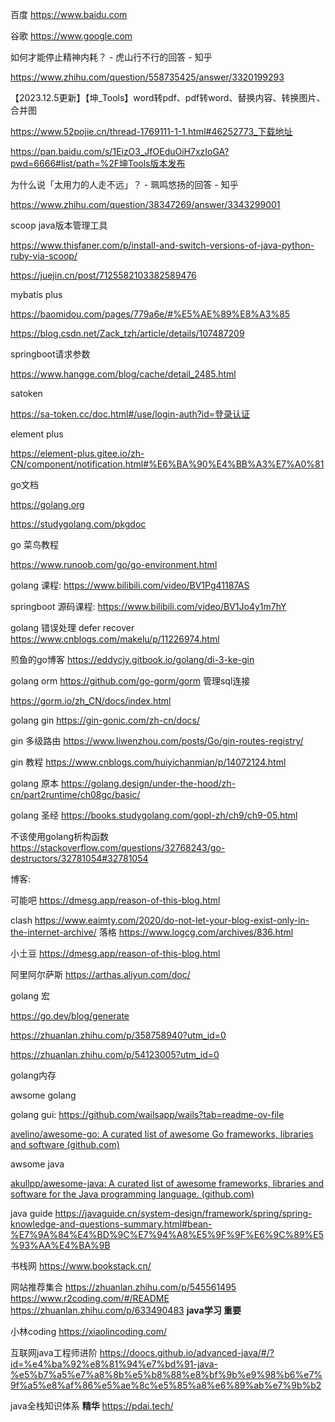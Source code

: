
百度 https://www.baidu.com

谷歌 https://www.google.com

如何才能停止精神内耗？ - 虎山行不行的回答 - 知乎

https://www.zhihu.com/question/558735425/answer/3320199293



【2023.12.5更新】【坤_Tools】word转pdf、pdf转word、替换内容、转换图片、合并图

https://www.52pojie.cn/thread-1769111-1-1.html#46252773_下载地址

https://pan.baidu.com/s/1EizO3_JfOEduOiH7xzIoGA?pwd=6666#list/path=%2F坤Tools版本发布

为什么说「太用力的人走不远」？ - 珮鸣悠扬的回答 - 知乎

https://www.zhihu.com/question/38347269/answer/3343299001

scoop java版本管理工具

https://www.thisfaner.com/p/install-and-switch-versions-of-java-python-ruby-via-scoop/

https://juejin.cn/post/7125582103382589476

mybatis plus

https://baomidou.com/pages/779a6e/#%E5%AE%89%E8%A3%85

https://blog.csdn.net/Zack_tzh/article/details/107487209

springboot请求参数

https://www.hangge.com/blog/cache/detail_2485.html

satoken

https://sa-token.cc/doc.html#/use/login-auth?id=登录认证

element plus

https://element-plus.gitee.io/zh-CN/component/notification.html#%E6%BA%90%E4%BB%A3%E7%A0%81

go文档

https://golang.org

https://studygolang.com/pkgdoc

go 菜鸟教程

https://www.runoob.com/go/go-environment.html

golang 课程: https://www.bilibili.com/video/BV1Pg41187AS

springboot 源码课程: https://www.bilibili.com/video/BV1Jo4y1m7hY

golang 错误处理 defer recover https://www.cnblogs.com/makelu/p/11226974.html

煎鱼的go博客 https://eddycjy.gitbook.io/golang/di-3-ke-gin

golang orm https://github.com/go-gorm/gorm 管理sql连接

https://gorm.io/zh_CN/docs/index.html

golang gin https://gin-gonic.com/zh-cn/docs/

gin 多级路由 https://www.liwenzhou.com/posts/Go/gin-routes-registry/

gin 教程 https://www.cnblogs.com/huiyichanmian/p/14072124.html

golang 原本 https://golang.design/under-the-hood/zh-cn/part2runtime/ch08gc/basic/

golang 圣经 https://books.studygolang.com/gopl-zh/ch9/ch9-05.html

不该使用golang析构函数 https://stackoverflow.com/questions/32768243/go-destructors/32781054#32781054

博客:

可能吧 https://dmesg.app/reason-of-this-blog.html

clash https://www.eaimty.com/2020/do-not-let-your-blog-exist-only-in-the-internet-archive/
落格 https://www.logcg.com/archives/836.html

小土豆 https://dmesg.app/reason-of-this-blog.html

阿里阿尔萨斯 https://arthas.aliyun.com/doc/

 golang 宏

 https://go.dev/blog/generate

 https://zhuanlan.zhihu.com/p/358758940?utm_id=0


https://zhuanlan.zhihu.com/p/54123005?utm_id=0

golang内存

awsome golang

golang gui: https://github.com/wailsapp/wails?tab=readme-ov-file

[avelino/awesome-go: A curated list of awesome Go frameworks, libraries and software (github.com)](https://github.com/avelino/awesome-go)

awsome java

[akullpp/awesome-java: A curated list of awesome frameworks, libraries and software for the Java programming language. (github.com)](https://github.com/akullpp/awesome-java)


java guide 
https://javaguide.cn/system-design/framework/spring/spring-knowledge-and-questions-summary.html#bean-%E7%9A%84%E4%BD%9C%E7%94%A8%E5%9F%9F%E6%9C%89%E5%93%AA%E4%BA%9B

书栈网
https://www.bookstack.cn/

网站推荐集合
https://zhuanlan.zhihu.com/p/545561495
https://www.r2coding.com/#/README
https://zhuanlan.zhihu.com/p/633490483 **java学习 重要**

小林coding
https://xiaolincoding.com/

互联网java工程师进阶
https://doocs.github.io/advanced-java/#/?id=%e4%ba%92%e8%81%94%e7%bd%91-java-%e5%b7%a5%e7%a8%8b%e5%b8%88%e8%bf%9b%e9%98%b6%e7%9f%a5%e8%af%86%e5%ae%8c%e5%85%a8%e6%89%ab%e7%9b%b2



java全栈知识体系 **精华**
https://pdai.tech/
